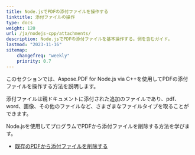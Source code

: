 ```yaml
---
title: Node.jsでPDFの添付ファイルを操作する
linktitle: 添付ファイルの操作
type: docs
weight: 120
url: /ja/nodejs-cpp/attachments/
description: Node.jsでPDFの添付ファイルを基本操作する。例を含むガイド。
lastmod: "2023-11-16"
sitemap:
    changefreq: "weekly"
    priority: 0.7
---
```


このセクションでは、Aspose.PDF for Node.js via C++を使用してPDFの添付ファイルを操作する方法を説明します。

添付ファイルは親ドキュメントに添付された追加のファイルであり、pdf、word、画像、その他のファイルなど、さまざまなファイルタイプを取ることができます。

Node.jsを使用してプログラムでPDFから添付ファイルを削除する方法を学びます。

- [既存のPDFから添付ファイルを削除する](/pdf/ja/nodejs-cpp/removing-attachment-from-an-existing-pdf/)